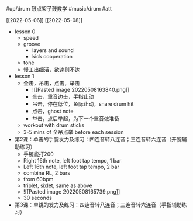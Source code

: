#up/drum 鼓点架子鼓教学
#music/drum #att

[[2022-05-06]] [[2022-05-08]]

- lesson 0
	- speed
	- groove
		- layers and sound
		- kick cooperation
	- tone
	- 慢工出细活，欲速则不达
- lesson 1
	- 全击，吊击，点击，举击
		- ![[Pasted image 20220508163840.png]]
		- 全击，重音边击，手指止动
		- 吊击，停在低位，鱼际止动，snare drum hit
		- 点击，ghost note
		- 举击，点后举起，为下一个重音做准备
	- workout with drum sticks
	- 3-5 mins of 全吊点举 before each session
- 第2课：单击的手腕发力及练习：四连音转八连音；三连音转六连音（开腕辅助练习）
	- 手腕能打200
	- Right 16th note, left foot tap tempo, 1 bar
	- Left 16th note, left foot tap tempo, 2 bar
	- combine RL, 2 bars
	- from 60bpm
	- triplet, sixlet, same as above
	- ![[Pasted image 20220508165739.png]]
	- 30 seconds
- 第3课：单跳的发力及练习：四连音转八连音；三连音转六连音（手指辅助练习）